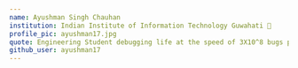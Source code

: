 ```yaml
---
name: Ayushman Singh Chauhan
institution: Indian Institute of Information Technology Guwahati 🚩 
profile_pic: ayushman17.jpg
quote: Engineering Student debugging life at the speed of 3X10^8 bugs per second.
github_user: ayushman17
---
```

